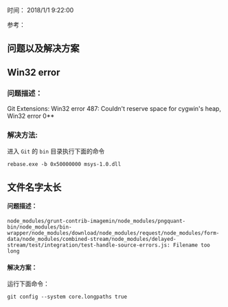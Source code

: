 时间： 2018/1/1 9:22:00 

参考：  


## 问题以及解决方案

## Win32 error
### 问题描述：  

Git Extensions: Win32 error 487: Couldn't reserve space for cygwin's heap, Win32 error 0**

### 解决方法:
进入 `Git` 的 `bin` 目录执行下面的命令

    rebase.exe -b 0x50000000 msys-1.0.dll

## 文件名字太长  
#### 问题描述：

	node_modules/grunt-contrib-imagemin/node_modules/pngquant-bin/node_modules/bin-wrapper/node_modules/download/node_modules/request/node_modules/form-data/node_modules/combined-stream/node_modules/delayed-stream/test/integration/test-handle-source-errors.js: Filename too long
#### 解决方案：
运行下面命令：

	git config --system core.longpaths true
